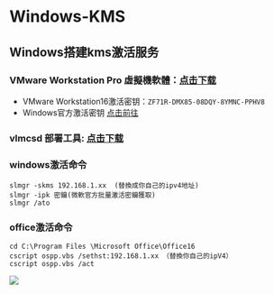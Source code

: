 # Windows-KMS
## Windows搭建kms激活服务  
### VMware Workstation Pro 虛擬機軟體：[点击下载](https://www.vmware.com/products/workstation-pro/workstation-pro-evaluation.html)  
- VMware Workstation16激活密钥：``` ZF71R-DMX85-08DQY-8YMNC-PPHV8  ```  
- Windows官方激活密钥 [点击前往](https://learn.microsoft.com/en-us/previous-versions/windows/it-pro/windows-server-2012-R2-and-2012/jj612867(v=ws.11)#windows-10) 
### vlmcsd 部署工具: [点击下载](https://github.com/Wind4/vlmcsd)  
### windows激活命令
```  
slmgr -skms 192.168.1.xx  (替換成你自己的ipv4地址)
slmgr -ipk 密鑰(微軟官方批量激活密鑰獲取)
slmgr /ato  
```  
### office激活命令  
```  
cd C:\Program Files \Microsoft Office\Office16
cscript ospp.vbs /sethst:192.168.1.xx （替換你自己的ipV4）
cscript ospp.vbs /act  
```   
![](https://www.freedidi.com/wp-content/uploads/2022/10/freedidi_logo.jpg)
